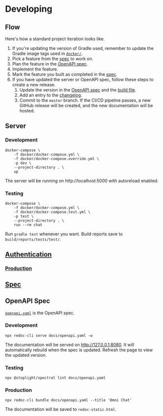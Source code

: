 # Developing

## Flow

Here's how a standard project iteration looks like.

1. If you're updating the version of Gradle used, remember to update the Gradle image tags used in [`docker/`](../docker).
1. Pick a feature from the [spec](spec.md) to work on.
1. Plan the feature in the [OpenAPI spec](openapi.yaml).
1. Implement the feature.
1. Mark the feature you built as completed in the [spec](spec.md).
1. If you have updated the server or OpenAPI spec, follow these steps to create a new release.
    1. Update the version in the [OpenAPI spec](openapi.yaml) and the [build file](../build.gradle.kts).
    1. Add an entry to the [changelog](CHANGELOG.md).
    1. Commit to the `master` branch. If the CI/CD pipeline passes, a new GitHub release will be created, and the new documentation will be hosted.

## Server

### Development

```
docker-compose \
    -f docker/docker-compose.yml \
    -f docker/docker-compose.override.yml \
    -p dev \
    --project-directory . \
    up
```

The server will be running on http://localhost:5000 with autoreload enabled.

### Testing

```
docker-compose \
    -f docker/docker-compose.yml \
    -f docker/docker-compose.test.yml \
    -p test \
    --project-directory . \
    run --rm chat
```

Run `gradle test` whenever you want. Build reports save to `build/reports/tests/test/`.

## [Authentication](authentication.md)

### [Production](production.md)

## [Spec](spec.md)

## OpenAPI Spec

[`openapi.yaml`](openapi.yaml) is the OpenAPI spec.

### Development

```
npx redoc-cli serve docs/openapi.yaml -w
```

The documentation will be served on http://127.0.0.1:8080. It will automatically rebuild when the spec is updated. Refresh the page to view the updated version.

### Testing

```
npx @stoplight/spectral lint docs/openapi.yaml
```

### Production

```
npx redoc-cli bundle docs/openapi.yaml --title 'Omni Chat'
```

The documentation will be saved to `redoc-static.html`.
